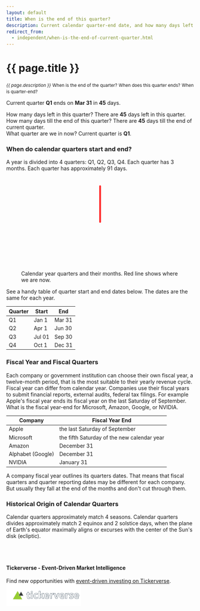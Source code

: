 ```yaml
---
layout: default
title: When is the end of this quarter?
description: Current calendar quarter-end date, and how many days left.
redirect_from: 
  - independent/when-is-the-end-of-current-quarter.html
---
```


[comment]: <> (permalink: /when-is-the-end-of-current-quarter)

<h1>{{ page.title }}</h1>
<small><i>{{ page.description }}</i></small>
<small>When is the end of the quarter?</small>
<small>When does this quarter ends?</small>
<small>When is quarter-end?</small>

Current quarter <b id='quarterName'>Q1</b> ends on <b id='quarterEnd'>Mar 31</b> in <b id="daysLeft">45</b> days.
<br>

How many days left in this quarter? There are <b id="daysLeft2">45</b> days left in this quarter.<br>
How many days till the end of this quarter? There are <b id="daysLeft3">45</b> days till the end of current quarter.<br>
What quarter are we in now? Current quarter is <b id='quarterName2'>Q1</b>.

<h3>When do calendar quarters start and end?</h3>
<p>A year is divided into 4 quarters: Q1, Q2, Q3, Q4. Each quarter has 3 months. Each quarter has approximately 91 days.</p>

<style>

#clockContainer {
    position: relative;
    margin: auto;
    width: 250px;
    height: 250px;
    background: url(/images/quarters.svg) no-repeat;
    background-size: 100%;
}
  
#clockArrow {
    position: absolute;
    background: red;
    border-radius: 10px;
    transform-origin: bottom;
    width: 1.8%;
    opacity: 0.8;
    height: 40%;
    top: 9%;
    left: 48.85%;
}
</style>
<figure class="figure">
    <div id="clockContainer" class="figure-img img-fluid rounded">
        <div id="clockArrow"></div>
    </div>
    <figcaption class="figure-caption">Calendar year quarters and their months. Red line shows where we are now.</figcaption>
</figure>

<p>See a handy table of quarter start and end dates below. The dates are the same for each year.</p>

<table class="table table-striped">
    <thead>
        <tr>
            <th scope="col">
                Quarter
            </th>
            <th scope="col">
                Start
            </th>
            <th scope="col">
                End
            </th>
        </tr>
    </thead>
    <tbody>
        <tr>
            <td>Q1</td>
            <td>Jan 1</td>
            <td>Mar 31</td>
        </tr>
        <tr>
            <td>Q2</td>
            <td>Apr 1</td>
            <td>Jun 30</td>
        </tr>
        <tr>
            <td>Q3</td>
            <td>Jul 01</td>
            <td>Sep 30</td>
        </tr>
        <tr>
            <td>Q4</td>
            <td>Oct 1</td>
            <td>Dec 31</td>
        </tr>
    </tbody>
</table>

<h3>Fiscal Year and Fiscal Quarters</h3>
<p>
  Each company or government institution can choose their own fiscal year, a twelve-month period, that is the most suitable to their yearly revenue cycle.
  Fiscal year can differ from calendar year.
  Companies use their fiscal years to submit financial reports, external audits, federal tax filings.
  For example Apple's fiscal year ends its fiscal year on the last Saturday of September.
  What is the fiscal year-end for Microsoft, Amazon, Google, or NVIDIA.
</p>

<table class="table table-striped">
    <thead>
        <tr>
            <th scope="col">
                Company
            </th>
            <th scope="col">
                Fiscal Year End
            </th>
        </tr>
    </thead>
    <tbody>
        <tr>
            <td>Apple</td>
            <td>the last Saturday of September</td>
        </tr>
        <tr>
            <td>Microsoft</td>
            <td>the fifth Saturday of the new calendar year</td>
        </tr>
        <tr>
            <td>Amazon</td>
            <td>December 31</td>
        </tr>
        <tr>
            <td>Alphabet (Google)</td>
            <td>December 31</td>
        </tr>
        <tr>
            <td>NVIDIA</td>
            <td>January 31</td>
        </tr>
    </tbody>
</table>

<p>
A company fiscal year outlines its quarters dates.
That means that fiscal quarters and quarter reporting dates may be different for each company.
But usually they fall at the end of the months and don't cut through them.
</p>

<h3>Historical Origin of Calendar Quarters</h3>
<p>
Calendar quarters approximately match 4 seasons.
Calendar quarters divides approximately match 2 equinox and 2 solstice days, when the plane of Earth's equator maximally aligns or excurses with the center of the Sun's disk (ecliptic).
</p>

<br>
<br>
<h4>Tickerverse - Event-Driven Market Intelligence</h4>
Find new opportunities with <a href="https://tickerverse.com/">event-driven investing on Tickerverse</a>.
<div>
  <a href="https://tickerverse.com/">
    <img style="width: 200px" src="/images/tickerverse-title.svg" alt="Stay on top of important company events">
  </a>
</div>


<script>
    // set values
    document.getElementById('quarterName').innerText = 'Q' + getQuarter().toString();
    document.getElementById('quarterName2').innerText = 'Q' + getQuarter().toString();
    document.getElementById('quarterEnd').innerText = getQEnd().toLocaleDateString();
    document.getElementById('daysLeft').innerText = daysLeftInQuarter().toString();
    document.getElementById('daysLeft2').innerText = daysLeftInQuarter().toString();
    document.getElementById('daysLeft3').innerText = daysLeftInQuarter().toString();


    // set clock
    var dt = new Date();
    var current = new Date(dt.getTime());
    var previous = new Date(dt.getFullYear(), 0, 1);
    var full = new Date(dt.getFullYear() + 1, 0, 1) - previous;
    var arrow_rotation = (current - previous) / full * 360;
    document.getElementById('clockArrow').style.transform = `rotate(${arrow_rotation}deg)`;

    
    function getQuarter(d) {
      d = d || new Date();
      var m = Math.floor(d.getMonth()/3) + 1;
      return m > 4? m - 4 : m;
    }
    
    function getQEnd(d) {
      d = d || new Date();
      var qEnd = new Date(d);
      qEnd.setMonth(qEnd.getMonth() + 3 - qEnd.getMonth() % 3, 0);
      qEnd.setHours(0);
      qEnd.setMinutes(0);
      qEnd.setSeconds(0);
      return qEnd;
    }
    
    function daysLeftInQuarter(d) {
      d = d || new Date();
      var qEnd = getQEnd(d);
      return Math.floor((qEnd - d) / 8.64e7) + 1;
    }

</script>


